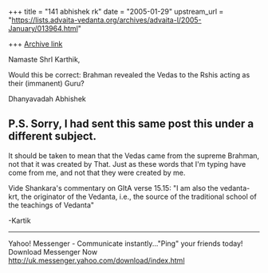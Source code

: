 +++
title = "141 abhishek rk"
date = "2005-01-29"
upstream_url = "https://lists.advaita-vedanta.org/archives/advaita-l/2005-January/013964.html"

+++
[Archive link](https://lists.advaita-vedanta.org/archives/advaita-l/2005-January/013964.html)

Namaste ShrI Karthik,

Would this be correct: Brahman revealed the Vedas to
the Rshis acting as their (immanent) Guru?

Dhanyavadah
Abhishek

P.S. Sorry, I had sent this same post this under a
different subject.
------------------------------------------------------
It should be taken to mean that the Vedas came from
the supreme
Brahman, not that it was created by That. Just as
these words that I'm
typing have come from me, and not that they were
created by me.

Vide Shankara's commentary on GItA verse 15.15: "I am
also the
vedanta-krt, the originator of the Vedanta, i.e., the
source of the
traditional school of the teachings of Vedanta"

-Kartik


________________________________________________________________________
Yahoo! Messenger - Communicate instantly..."Ping" 
your friends today! Download Messenger Now 
http://uk.messenger.yahoo.com/download/index.html

